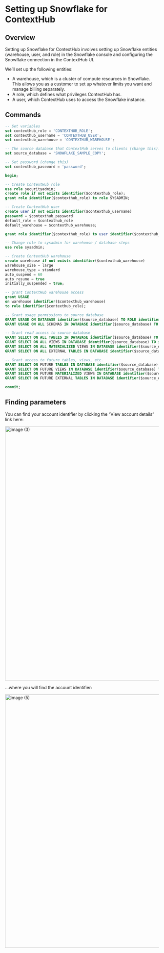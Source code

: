 # Setting up Snowflake for ContextHub

## Overview

Setting up Snowflake for ContextHub involves setting up Snowflake entities (warehouse, user, and role) in the Snowflake console and configuring the Snowflake connection in the ContextHub UI.

We’ll set up the following entities:

- A warehouse, which is a cluster of compute resources in Snowflake. This allows you as a customer to set up whatever limits you want and manage billing separately.
- A role, which defines what privileges ContextHub has.
- A user, which ContextHub uses to access the Snowflake instance.

## Commands

```sql
-- Set variables
set contexthub_role = 'CONTEXTHUB_ROLE';
set contexthub_username = 'CONTEXTHUB_USER';
set contexthub_warehouse = 'CONTEXTHUB_WAREHOUSE';

-- The source database that ContextHub serves to clients (change this).
set source_database = 'SNOWFLAKE_SAMPLE_COPY';

-- Set password (change this)
set contexthub_password = 'password';

begin;

-- Create ContextHub role
use role securityadmin;
create role if not exists identifier($contexthub_role);
grant role identifier($contexthub_role) to role SYSADMIN;

-- Create ContextHub user
create user if not exists identifier($contexthub_username)
password = $contexthub_password
default_role = $contexthub_role
default_warehouse = $contexthub_warehouse;

grant role identifier($contexthub_role) to user identifier($contexthub_username);

-- Change role to sysadmin for warehouse / database steps
use role sysadmin;

-- Create ContextHub warehouse
create warehouse if not exists identifier($contexthub_warehouse)
warehouse_size = large
warehouse_type = standard
auto_suspend = 60
auto_resume = true
initially_suspended = true;

-- grant ContextHub warehouse access
grant USAGE
on warehouse identifier($contexthub_warehouse)
to role identifier($contexthub_role);

-- Grant usage permissions to source database
GRANT USAGE ON DATABASE identifier($source_database) TO ROLE identifier($contexthub_role);
GRANT USAGE ON ALL SCHEMAS IN DATABASE identifier($source_database) TO ROLE identifier($contexthub_role);

-- Grant read access to source database
GRANT SELECT ON ALL TABLES IN DATABASE identifier($source_database) TO identifier($contexthub_role);
GRANT SELECT ON ALL VIEWS IN DATABASE identifier($source_database) TO identifier($contexthub_role);
GRANT SELECT ON ALL MATERIALIZED VIEWS IN DATABASE identifier($source_database) TO identifier($contexthub_role);
GRANT SELECT ON ALL EXTERNAL TABLES IN DATABASE identifier($source_database) TO identifier($contexthub_role);

-- Grant access to future tables, views, etc.
GRANT SELECT ON FUTURE TABLES IN DATABASE identifier($source_database) TO identifier($contexthub_role);
GRANT SELECT ON FUTURE VIEWS IN DATABASE identifier($source_database) TO identifier($contexthub_role);
GRANT SELECT ON FUTURE MATERIALIZED VIEWS IN DATABASE identifier($source_database) TO identifier($contexthub_role);
GRANT SELECT ON FUTURE EXTERNAL TABLES IN DATABASE identifier($source_database) TO identifier($contexthub_role);

commit;
```

## Finding parameters

You can find your account identifier by clicking the “View account details” link here:

<img width="1511" height="830" alt="image (3)" src="https://github.com/user-attachments/assets/e5041157-dccc-4109-b013-411591df6396" />


…where you will find the account identifier:

<img width="1505" height="827" alt="image (5)" src="https://github.com/user-attachments/assets/df52921e-db8d-47b6-8010-4cfec3cb9d45" />
